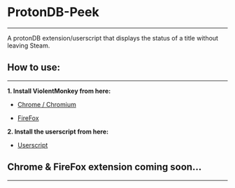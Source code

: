 # ProtonDB-Peek
---
A protonDB extension/userscript that displays the status of a title without leaving Steam.

## How to use:
---
**1. Install ViolentMonkey from here:**

  * [Chrome / Chromium](https://chrome.google.com/webstore/detail/violentmonkey/jinjaccalgkegednnccohejagnlnfdag)

  * [FireFox](https://addons.mozilla.org/en-US/firefox/addon/violentmonkey/)

**2. Install the userscript from here:**
  * [Userscript](https://raw.githubusercontent.com/BlackRabbit22/ProtonDB-Peek/main/protondb.js)

## Chrome & FireFox extension coming soon...
---
